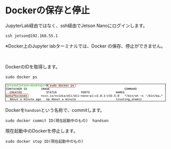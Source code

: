 # Dockerの保存と停止

JupyterLab経由ではなく、ssh経由でJetson Nanoにログインします。

```
ssh jetson@192.168.55.1
```

※Docker上のJupyter labターミナルでは、Docker の保存、停止ができません。

<br>


DockerのIDを取得します。

```
sudo docker ps
```

![](./img/docker01.jpg)


Dockerを`handson`という名称で、commitします。

```
sudo docker commit ID(現在起動中のもの)  handson
```

現在起動中のDockerを停止します。

```
sudo docker stop ID(現在起動中のもの)
```


